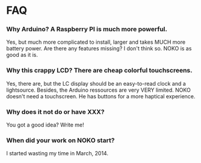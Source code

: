 # FAQ

### Why Arduino? A Raspberry PI is much more powerful.
Yes, but much more complicated to install, larger and takes MUCH more battery power. Are there any features missing? I don't think so. NOKO is as good as it is.

### Why this crappy LCD? There are cheap colorful touchscreens.
Yes, there are, but the LC display should be an easy-to-read clock and a lightsource. Besides, the Arduino ressources are very VERY limited. NOKO doesn't need a touchscreen. He has buttons for a more haptical experience.

### Why does it not do or have XXX?
You got a good idea? Write me!

### When did your work on NOKO start?
I started wasting my time in March, 2014.
